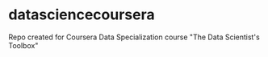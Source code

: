 datasciencecoursera
===================

Repo created for Coursera Data Specialization course "The Data Scientist's Toolbox"
